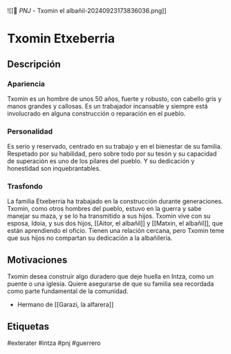 ![[👤 _PNJ_ - Txomin el albañil-20240923173836036.png]]
# Txomin Etxeberria 

## Descripción
### Apariencia 
Txomin es un hombre de unos 50 años, fuerte y robusto, con cabello gris y manos grandes y callosas. Es un trabajador incansable y siempre está involucrado en alguna construcción o reparación en el pueblo.
### Personalidad 
Es serio y reservado, centrado en su trabajo y en el bienestar de su familia. Respetado por su habilidad, pero sobre todo por su tesón y su capacidad de superación es uno de los pilares del pueblo. Y su dedicación y honestidad son inquebrantables.
### Trasfondo 
La familia Etxeberria ha trabajado en la construcción durante generaciones. Txomin, como otros hombres del pueblo, estuvo en la guerra y sabe manejar su maza, y se lo ha transmitido a sus hijos. Txomin vive con su esposa, Idoia, y sus dos hijos, [[Aitor, el albañil]] y [[Matxin, el albañil]], que están aprendiendo el oficio. Tienen una relación cercana, pero Txomin teme que sus hijos no compartan su dedicación a la albañilería.
## Motivaciones
Txomin desea construir algo duradero que deje huella en Intza, como un puente o una iglesia. Quiere asegurarse de que su familia sea recordada como parte fundamental de la comunidad.

- Hermano de [[Garazi, la alfarera]]

## Etiquetas
#exterater #intza #pnj  #guerrero 